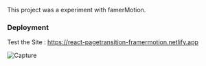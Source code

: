 This project was a experiment with famerMotion.


### Deployment

Test the Site : https://react-pagetransition-framermotion.netlify.app


![Capture](https://user-images.githubusercontent.com/72511459/228820707-d925e313-fefa-4c1c-b43f-213595a5a582.PNG)
